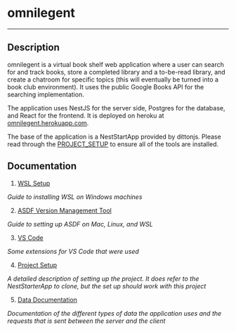 # omnilegent
---
## Description

omnilegent is a virtual book shelf web application where a user can search for and track books, store a completed library and a to-be-read library, and create a chatroom for specific topics (this will eventually be turned into a book club environment). It uses the public Google Books API for the searching implementation.

The application uses NestJS for the server side, Postgres for the database, and React for the frontend. It is deployed on heroku at [omnilegent.herokuapp.com](https://omnilegent.herokuapp.com/).

The base of the application is a NestStartApp provided by dittonjs. Please read through the [PROJECT_SETUP](/docs/PROJECT_SETUP.md) to ensure all of the tools are installed. 

## Documentation
1. [WSL Setup](/docs/WSL_SETUP.md)

  *Guide to installing WSL on Windows machines*

2. [ASDF Version Management Tool](/docs/ASDFVM_SETUP.md)

  *Guide to setting up ASDF on Mac, Linux, and WSL*

3. [VS Code](/docs/VSCODE.md)

  *Some extensions for VS Code that were used*

4. [Project Setup](/docs/PROJECT_SETUP.md)

  *A detailed description of setting up the project. It does refer to the NestStarterApp to clone, but the set up should work with this project*

5. [Data Documentation](/docs/DATA_DOCS.md)

  *Documentation of the different types of data the application uses and the requests that is sent between the server and the client*

